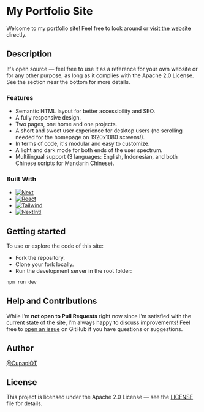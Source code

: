 # My Portfolio Site

Welcome to my portfolio site! Feel free to look around or [visit the website](https://marvel-orleans.vercel.app/) directly.

## Description

It's open source &mdash; feel free to use it as a reference for your own website or for any other purpose, as long as it complies with the Apache 2.0 License. See the section near the bottom for more details.

### Features

- Semantic HTML layout for better accessibility and SEO.
- A fully responsive design.
- Two pages, one home and one projects.
- A short and sweet user experience for desktop users (no scrolling needed for
  the homepage on 1920x1080 screens!).
- In terms of code, it's modular and easy to customize.
- A light and dark mode for both ends of the user spectrum.
- Multilingual support (3 languages: English, Indonesian, and both Chinese scripts for Mandarin Chinese).

### Built With

- [![Next][Next.js]][Next-url]
- [![React][React.js]][React-url]
- [![Tailwind][TailwindCSS]][Tailwind-url]
- [![NextIntl][next-intl]][next-intl-url]

## Getting started

To use or explore the code of this site:

- Fork the repository.
- Clone your fork locally.
- Run the development server in the root folder:

```bash
npm run dev
```

## Help and Contributions

While I’m **not open to Pull Requests** right now since I’m satisfied with the current state of the site, I’m always happy to discuss improvements! Feel free to [open an issue](https://github.com/CupapiOT/nextjs-portfolio-site/issues) on GitHub if you have questions or suggestions.

## Author

[@CupapiOT](https://github.com/CupapiOT)

## License

This project is licensed under the Apache 2.0 License &mdash; see the [LICENSE](LICENSE) file for details.

<!-- Variables -->

[Next.js]: https://img.shields.io/badge/next.js-000000?style=for-the-badge&logo=nextdotjs&logoColor=white
[Next-url]: https://nextjs.org/
[React.js]: https://img.shields.io/badge/React-20232A?style=for-the-badge&logo=react&logoColor=61DAFB
[React-url]: https://reactjs.org/cknowledgments
[TailwindCSS]: https://img.shields.io/badge/tailwindcss-0F172A?&logo=tailwindcss
[Tailwind-url]: https://tailwindcss.com/
[next-intl]: https://img.shields.io/badge/NextIntl_--_Internationalization-blue
[next-intl-url]: https://next-intl.dev/
